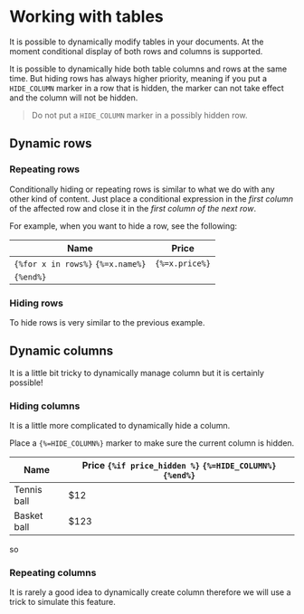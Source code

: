 # Working with tables

It is possible to dynamically modify tables in your documents. At the moment
conditional display of both rows and columns is supported.

It is possible to dynamically hide both table columns and rows at the same time.
But hiding rows has always higher priority, meaning if you put a `HIDE_COLUMN` marker in a row that is hidden,
the marker can not take effect and the column will not be hidden.

> Do not put a `HIDE_COLUMN` marker in a possibly hidden row.

## Dynamic rows

### Repeating rows

Conditionally hiding or repeating rows is similar to what we do with any other kind of content.  Just place a conditional
expression in the _first column_ of the affected row and close it in the _first column of the next row_.

For example, when you want to hide a row, see the following:

| Name  | Price  |
| ----- | ------ |
| `{%for x in rows%}` `{%=x.name%}`   | `{%=x.price%}`  |
| `{%end%}` |   |

### Hiding rows

To hide rows is very similar to the previous example.

## Dynamic columns

It is a little bit tricky to dynamically manage column but it is certainly possible!

### Hiding columns

It is a little more complicated to dynamically hide a column.

Place a `{%=HIDE_COLUMN%}` marker to make sure the current column is hidden.

| Name  | Price `{%if price_hidden %}` `{%=HIDE_COLUMN%}` `{%end%}` |
| ----- | ------ |
|  Tennis ball | $12 |
|  Basket ball | $123 |
so
### Repeating columns

It is rarely a good idea to dynamically create column therefore we will use a trick to simulate this feature.





